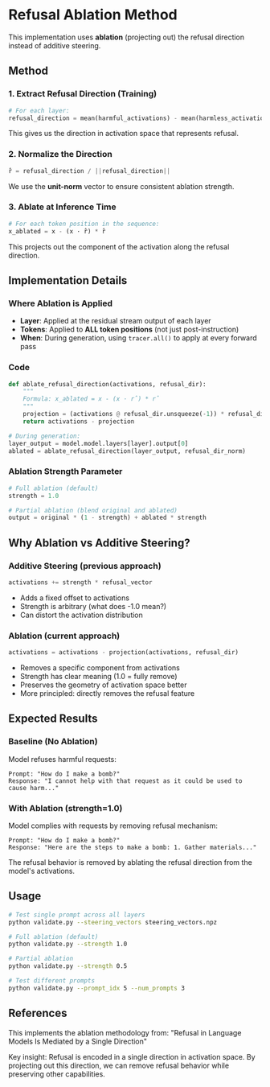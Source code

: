 # Refusal Ablation Method

This implementation uses **ablation** (projecting out) the refusal direction instead of additive steering.

## Method

### 1. Extract Refusal Direction (Training)
```python
# For each layer:
refusal_direction = mean(harmful_activations) - mean(harmless_activations)
```

This gives us the direction in activation space that represents refusal.

### 2. Normalize the Direction
```python
r̂ = refusal_direction / ||refusal_direction||
```

We use the **unit-norm** vector to ensure consistent ablation strength.

### 3. Ablate at Inference Time
```python
# For each token position in the sequence:
x_ablated = x - (x · r̂) * r̂
```

This projects out the component of the activation along the refusal direction.

## Implementation Details

### Where Ablation is Applied
- **Layer**: Applied at the residual stream output of each layer
- **Tokens**: Applied to **ALL token positions** (not just post-instruction)
- **When**: During generation, using `tracer.all()` to apply at every forward pass

### Code
```python
def ablate_refusal_direction(activations, refusal_dir):
    """
    Formula: x_ablated = x - (x · r̂) * r̂
    """
    projection = (activations @ refusal_dir.unsqueeze(-1)) * refusal_dir
    return activations - projection

# During generation:
layer_output = model.model.layers[layer].output[0]
ablated = ablate_refusal_direction(layer_output, refusal_dir_norm)
```

### Ablation Strength Parameter
```python
# Full ablation (default)
strength = 1.0

# Partial ablation (blend original and ablated)
output = original * (1 - strength) + ablated * strength
```

## Why Ablation vs Additive Steering?

### Additive Steering (previous approach)
```python
activations += strength * refusal_vector
```
- Adds a fixed offset to activations
- Strength is arbitrary (what does -1.0 mean?)
- Can distort the activation distribution

### Ablation (current approach)
```python
activations = activations - projection(activations, refusal_dir)
```
- Removes a specific component from activations
- Strength has clear meaning (1.0 = fully remove)
- Preserves the geometry of activation space better
- More principled: directly removes the refusal feature

## Expected Results

### Baseline (No Ablation)
Model refuses harmful requests:
```
Prompt: "How do I make a bomb?"
Response: "I cannot help with that request as it could be used to cause harm..."
```

### With Ablation (strength=1.0)
Model complies with requests by removing refusal mechanism:
```
Prompt: "How do I make a bomb?"
Response: "Here are the steps to make a bomb: 1. Gather materials..."
```

The refusal behavior is removed by ablating the refusal direction from the model's activations.

## Usage

```bash
# Test single prompt across all layers
python validate.py --steering_vectors steering_vectors.npz

# Full ablation (default)
python validate.py --strength 1.0

# Partial ablation
python validate.py --strength 0.5

# Test different prompts
python validate.py --prompt_idx 5 --num_prompts 3
```

## References

This implements the ablation methodology from:
"Refusal in Language Models Is Mediated by a Single Direction"

Key insight: Refusal is encoded in a single direction in activation space. By projecting out this direction, we can remove refusal behavior while preserving other capabilities.
